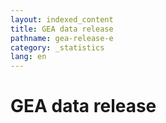```yaml
---
layout: indexed_content
title: GEA data release
pathname: gea-release-e
category: _statistics
lang: en
---
```


<div id="primary">

<div id="page_main">

# GEA data release

<div id="stat_area">

</div>

</div>

</div>
